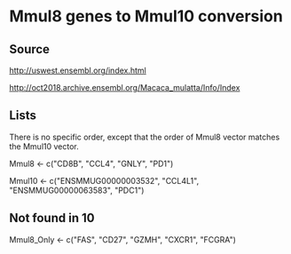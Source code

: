 # Mmul8 genes to Mmul10 conversion

## Source

http://uswest.ensembl.org/index.html

http://oct2018.archive.ensembl.org/Macaca_mulatta/Info/Index


## Lists

There is no specific order, except that the order of Mmul8 vector matches the Mmul10 vector. 

Mmul8 <- c("CD8B", "CCL4", "GNLY", "PD1")

Mmul10 <- c("ENSMMUG00000003532", "CCL4L1", "ENSMMUG00000063583", "PDC1")


## Not found in 10

Mmul8_Only <- c("FAS", "CD27", "GZMH", "CXCR1", "FCGRA")
